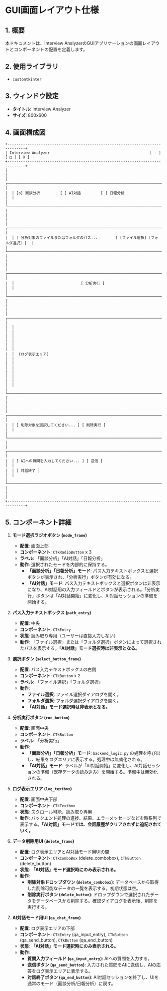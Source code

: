 # GUI画面レイアウト仕様

## 1. 概要

本ドキュメントは、Interview AnalyzerのGUIアプリケーションの画面レイアウトとコンポーネントの配置を定義します。

## 2. 使用ライブラリ

- `customtkinter`

## 3. ウィンドウ設定

- **タイトル**: Interview Analyzer
- **サイズ**: 800x600

## 4. 画面構成図

```
+------------------------------------------------------------------------------+
| Interview Analyzer                                             [ - ] [ □ ] [ X ] |
+------------------------------------------------------------------------------+
|                                                                              |
|  ┌────────────────────────────────────────────────────────────────────────┐  |
|  │ [o] 面談分析         [ ] AI対話         [ ] 日報分析                     │  |
|  └────────────────────────────────────────────────────────────────────────┘  |
|                                                                              |
|  ┌────────────────────────────────────────────────────────────────────────┐  |
|  │ [ 分析対象のファイルまたはフォルダのパス...        ] [ファイル選択] [フォルダ選択] │  |
|  └────────────────────────────────────────────────────────────────────────┘  |
|                                                                              |
|  ┌────────────────────────────────────────────────────────────────────────┐  |
|  │                              [ 分析実行 ]                              │  |
|  └────────────────────────────────────────────────────────────────────────┘  |
|                                                                              |
|  ┌────────────────────────────────────────────────────────────────────────┐  |
|  │                                                                        │  |
|  │                                                                        │  |
|  │                                                                        │  |
|  │  (ログ表示エリア)                                                      │  |
|  │                                                                        │  |
|  │                                                                        │  |
|  │                                                                        │  |
|  └────────────────────────────────────────────────────────────────────────┘  |
|                                                                              |
|  ┌────────────────────────────────────────────────────────────────────────┐  |
|  │ [ 削除対象を選択してください... ] [ 削除実行 ]                         │  |
|  └────────────────────────────────────────────────────────────────────────┘  |
|  ┌────────────────────────────────────────────────────────────────────────┐  |
|  │ [ AIへの質問を入力してください... ] [ 送信 ]                           │  |
|  │ [ 対話終了 ]                                                           │  |
|  └────────────────────────────────────────────────────────────────────────┘  |
|                                                                              |
+------------------------------------------------------------------------------+
```

## 5. コンポーネント詳細

1.  **モード選択ラジオボタン (`mode_frame`)**
    - **配置**: 画面上部
    - **コンポーネント**: `CTkRadioButton` x 3
    - **ラベル**: 「面談分析」「AI対話」「日報分析」
    - **動作**: 選択されたモードを内部的に保持する。
        - **「面談分析」「日報分析」モード**: パス入力テキストボックスと選択ボタンが表示され、「分析実行」ボタンが有効になる。
        - **「AI対話」モード**: パス入力テキストボックスと選択ボタンは非表示になり、AI対話用の入力フィールドとボタンが表示される。「分析実行」ボタンは「AI対話開始」に変化し、AI対話セッションの準備を開始する。

2.  **パス入力テキストボックス (`path_entry`)**
    - **配置**: 中央
    - **コンポーネント**: `CTkEntry`
    - **状態**: 読み取り専用（ユーザーは直接入力しない）
    - **動作**: 「ファイル選択」または「フォルダ選択」ボタンによって選択されたパスを表示する。**「AI対話」モード選択時は非表示となる。**

3.  **選択ボタン (`select_button_frame`)**
    - **配置**: パス入力テキストボックスの右側
    - **コンポーネント**: `CTkButton` x 2
    - **ラベル**: 「ファイル選択」「フォルダ選択」
    - **動作**:
        - **ファイル選択**: ファイル選択ダイアログを開く。
        - **フォルダ選択**: フォルダ選択ダイアログを開く。
        - **「AI対話」モード選択時は非表示となる。**

4.  **分析実行ボタン (`run_button`)**
    - **配置**: 画面中央
    - **コンポーネント**: `CTkButton`
    - **ラベル**: 「分析実行」
    - **動作**:
        - **「面談分析」「日報分析」モード**: `backend_logic.py` の処理を呼び出し、結果をログエリアに表示する。処理中は無効化される。
        - **「AI対話」モード**: ラベルが「AI対話開始」に変化し、AI対話セッションの準備（既存データの読み込み）を開始する。準備中は無効化される。

5.  **ログ表示エリア (`log_textbox`)**
    - **配置**: 画面中央下部
    - **コンポーネント**: `CTkTextbox`
    - **状態**: スクロール可能、読み取り専用
    - **動作**: バックエンド処理の進捗、結果、エラーメッセージなどを時系列で表示する。**「AI対話」モードでは、会話履歴がクリアされずに追記されていく。**

7.  **データ削除用UI (`delete_frame`)**
    - **配置**: ログ表示エリアとAI対話モード用UIの間
    - **コンポーネント**: `CTkComboBox` (delete_combobox), `CTkButton` (delete_button)
    - **状態**: **「AI対話」モード選択時にのみ表示される。**
    - **動作**:
        - **削除対象ドロップダウン (`delete_combobox`)**: データベースから取得した削除可能なデータの一覧を表示する。初期状態は空。
        - **削除実行ボタン (`delete_button`)**: ドロップダウンで選択されたデータをデータベースから削除する。確認ダイアログを表示後、削除を実行する。

8.  **AI対話モード用UI (`qa_chat_frame`)**
    - **配置**: ログ表示エリアの下部
    - **コンポーネント**: `CTkEntry` (qa_input_entry), `CTkButton` (qa_send_button), `CTkButton` (qa_end_button)
    - **状態**: **「AI対話」モード選択時にのみ表示される。**
    - **動作**:
        - **質問入力フィールド (`qa_input_entry`)**: AIへの質問を入力する。
        - **送信ボタン (`qa_send_button`)**: 入力された質問をAIに送信し、AIの応答をログ表示エリアに表示する。
        - **対話終了ボタン (`qa_end_button`)**: AI対話セッションを終了し、UIを通常のモード（面談分析/日報分析）に戻す。
